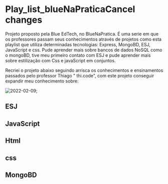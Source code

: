 # Play_list_blueNaPraticaCancel changes

Projeto proposto pela Blue EdTech, no BlueNaPratica. É uma serie em que os professores passam seus conhecimentos através de projetos como esta playlist que utiliza determinadas tecnologias: Express, MongoBD, ESJ, JavaScript e css. Pude aprender mais sobre bancos de dados NoSQL como o mongoBD, tive meu primeiro contato com ESJ e pude aprender mais sobre estilização com Css e javaScript em conjuntos. 

Recriei o projeto abaixo seguindo arrisca os conhecimentos e ensinamentos passados pelo professor Thiago " thi.code", com este projeto conseguir expandir meu conhecimento sobre:

![2022-02-09](https://user-images.githubusercontent.com/85427303/153230278-c0d188b8-1753-48a7-9413-4efe962e91dc.png);

## ESJ
## JavaScript
## Html
## css
## MongoBD


